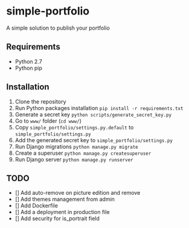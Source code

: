 # simple-portfolio
A simple solution to publish your portfolio

## Requirements
- Python 2.7
- Python pip

## Installation
1. Clone the repository
2. Run Python packages installation ```pip install -r requirements.txt```
3. Generate a secret key ```python scripts/generate_secret_key.py```
4. Go to ```www/``` folder (```cd www/```)
5. Copy ```simple_portfolio/settings.py.default``` to ```simple_portfolio/settings.py```
6. Add the generated secret key to ```simple_portfolio/settings.py``` 
7. Run Django migrations ```python manage.py migrate```
8. Create a superuser ```python manage.py createsuperuser```
9. Run Django server ```python manage.py runserver```

## TODO
- [] Add auto-remove on picture edition and remove
- [] Add themes management from admin
- [] Add Dockerfile
- [] Add a deployment in production file 
- [] Add security for is_portrait field
